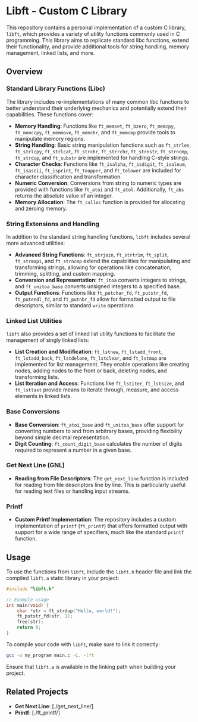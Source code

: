 # Libft - Custom C Library

This repository contains a personal implementation of a custom C library, `libft`, which provides a variety of utility functions commonly used in C programming. This library aims to replicate standard libc functions, extend their functionality, and provide additional tools for string handling, memory management, linked lists, and more.

## Overview

### Standard Library Functions (Libc)

The library includes re-implementations of many common libc functions to better understand their underlying mechanics and potentially extend their capabilities. These functions cover:

- **Memory Handling**: Functions like `ft_memset`, `ft_bzero`, `ft_memcpy`, `ft_memccpy`, `ft_memmove`, `ft_memchr`, and `ft_memcmp` provide tools to manipulate memory regions.
- **String Handling**: Basic string manipulation functions such as `ft_strlen`, `ft_strlcpy`, `ft_strlcat`, `ft_strchr`, `ft_strrchr`, `ft_strnstr`, `ft_strncmp`, `ft_strdup`, and `ft_substr` are implemented for handling C-style strings.
- **Character Checks**: Functions like `ft_isalpha`, `ft_isdigit`, `ft_isalnum`, `ft_isascii`, `ft_isprint`, `ft_toupper`, and `ft_tolower` are included for character classification and transformation.
- **Numeric Conversion**: Conversions from string to numeric types are provided with functions like `ft_atoi` and `ft_atol`. Additionally, `ft_abs` returns the absolute value of an integer.
- **Memory Allocation**: The `ft_calloc` function is provided for allocating and zeroing memory.

### String Extensions and Handling

In addition to the standard string handling functions, `libft` includes several more advanced utilities:

- **Advanced String Functions**: `ft_strjoin`, `ft_strtrim`, `ft_split`, `ft_strmapi`, and `ft_strncmp` extend the capabilities for manipulating and transforming strings, allowing for operations like concatenation, trimming, splitting, and custom mapping.
- **Conversion and Representation**: `ft_itoa` converts integers to strings, and `ft_unitoa_base` converts unsigned integers to a specified base.
- **Output Functions**: Functions like `ft_putchar_fd`, `ft_putstr_fd`, `ft_putendl_fd`, and `ft_putnbr_fd` allow for formatted output to file descriptors, similar to standard `write` operations.

### Linked List Utilities

`libft` also provides a set of linked list utility functions to facilitate the management of singly linked lists:

- **List Creation and Modification**: `ft_lstnew`, `ft_lstadd_front`, `ft_lstadd_back`, `ft_lstdelone`, `ft_lstclear`, and `ft_lstmap` are implemented for list management. They enable operations like creating nodes, adding nodes to the front or back, deleting nodes, and transforming lists.
- **List Iteration and Access**: Functions like `ft_lstiter`, `ft_lstsize`, and `ft_lstlast` provide means to iterate through, measure, and access elements in linked lists.

### Base Conversions

- **Base Conversion**: `ft_atoi_base` and `ft_unitoa_base` offer support for converting numbers to and from arbitrary bases, providing flexibility beyond simple decimal representation.
- **Digit Counting**: `ft_count_digit_base` calculates the number of digits required to represent a number in a given base.

### Get Next Line (GNL)

- **Reading from File Descriptors**: The `get_next_line` function is included for reading from file descriptors line by line. This is particularly useful for reading text files or handling input streams.

### Printf

- **Custom Printf Implementation**: The repository includes a custom implementation of `printf` (`ft_printf`) that offers formatted output with support for a wide range of specifiers, much like the standard `printf` function.

## Usage

To use the functions from `libft`, include the `libft.h` header file and link the compiled `libft.a` static library in your project:

```c
#include "libft.h"

// Example usage
int main(void) {
    char *str = ft_strdup("Hello, world!");
    ft_putstr_fd(str, 1);
    free(str);
    return 0;
}
```

To compile your code with `libft`, make sure to link it correctly:

```sh
gcc -o my_program main.c -L. -lft
```

Ensure that `libft.a` is available in the linking path when building your project.

## Related Projects

- **Get Next Line**: [./get_next_line/]
- **Printf**: [./ft_printf/]


